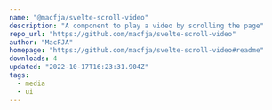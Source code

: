 ```yaml
---
name: "@macfja/svelte-scroll-video"
description: "A component to play a video by scrolling the page"
repo_url: "https://github.com/macfja/svelte-scroll-video"
author: "MacFJA"
homepage: "https://github.com/macfja/svelte-scroll-video#readme"
downloads: 4
updated: "2022-10-17T16:23:31.904Z"
tags: 
  - media
  - ui
---
```

